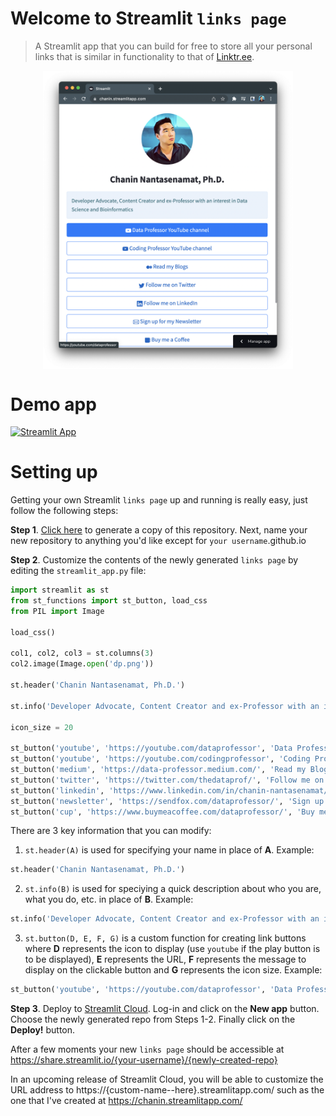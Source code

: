 # Welcome to Streamlit `links page`

> A Streamlit app that you can build for free to store all your personal links that is similar in functionality to that of [Linktr.ee](https://linktr.ee/).

<p style="text-align:center;">
  <img src="23F54497-245E-413F-99C7-F3E295E4EA13.png" width="400" align="middle">
</p>

# Demo app

[![Streamlit App](https://static.streamlit.io/badges/streamlit_badge_black_white.svg)](https://chanin.streamlitapp.com/)

# Setting up

Getting your own Streamlit `links page` up and running is really easy, just follow the following steps:

**Step 1**. [Click here](https://github.com/dataprofessor/links/generate) to generate a copy of this repository. Next, name your new repository to anything you'd like except for `your username`.github.io

**Step 2**. Customize the contents of the newly generated `links page` by editing the `streamlit_app.py` file:

```python
import streamlit as st
from st_functions import st_button, load_css
from PIL import Image

load_css()

col1, col2, col3 = st.columns(3)
col2.image(Image.open('dp.png'))

st.header('Chanin Nantasenamat, Ph.D.')

st.info('Developer Advocate, Content Creator and ex-Professor with an interest in Data Science and Bioinformatics')

icon_size = 20

st_button('youtube', 'https://youtube.com/dataprofessor', 'Data Professor YouTube channel', icon_size)
st_button('youtube', 'https://youtube.com/codingprofessor', 'Coding Professor YouTube channel', icon_size)
st_button('medium', 'https://data-professor.medium.com/', 'Read my Blogs', icon_size)
st_button('twitter', 'https://twitter.com/thedataprof/', 'Follow me on Twitter', icon_size)
st_button('linkedin', 'https://www.linkedin.com/in/chanin-nantasenamat/', 'Follow me on LinkedIn', icon_size)
st_button('newsletter', 'https://sendfox.com/dataprofessor/', 'Sign up for my Newsletter', icon_size)
st_button('cup', 'https://www.buymeacoffee.com/dataprofessor/', 'Buy me a Coffee', icon_size)
```

There are 3 key information that you can modify:
1. `st.header(A)` is used for specifying your name in place of **A**.
Example:
```python
st.header('Chanin Nantasenamat, Ph.D.')
```

2. `st.info(B)` is used for speciying a quick description about who you are, what you do, etc. in place of **B**.
Example:
```python
st.info('Developer Advocate, Content Creator and ex-Professor with an interest in Data Science and Bioinformatics')
```

3. `st.button(D, E, F, G)` is a custom function for creating link buttons where **D** represents the icon to display (use `youtube` if the play button is to be displayed), **E** represents the URL, **F** represents the message to display on the clickable button and **G** represents the icon size.
Example:
```python
st_button('youtube', 'https://youtube.com/dataprofessor', 'Data Professor YouTube channel', icon_size)
```

**Step 3**. Deploy to [Streamlit Cloud](https://streamlit.io/cloud). Log-in and click on the **New app** button. Choose the newly generated repo from Steps 1-2. Finally click on the **Deploy!** button. 

After a few moments your new `links page` should be accessible at https://share.streamlit.io/{your-username}/{newly-created-repo}

In an upcoming release of Streamlit Cloud, you will be able to customize the URL address to https://{custom-name--here}.streamlitapp.com/ such as the one that I've created at https://chanin.streamlitapp.com/
